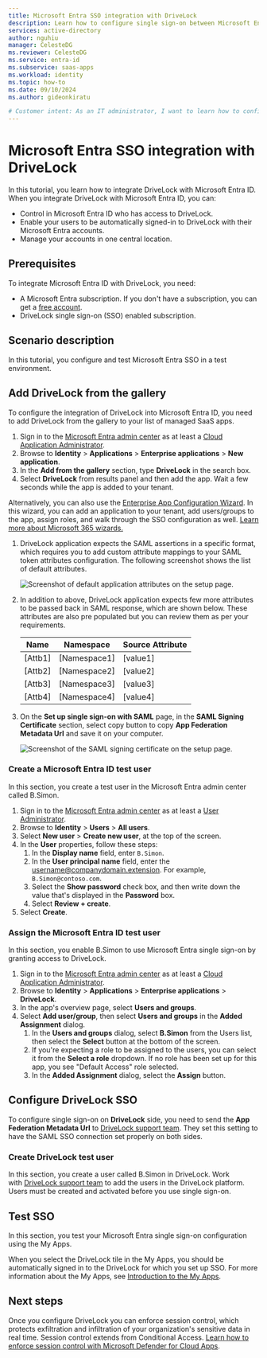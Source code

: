 ```yaml
---
title: Microsoft Entra SSO integration with DriveLock
description: Learn how to configure single sign-on between Microsoft Entra ID and DriveLock.
services: active-directory
author: nguhiu
manager: CelesteDG
ms.reviewer: CelesteDG
ms.service: entra-id
ms.subservice: saas-apps
ms.workload: identity
ms.topic: how-to
ms.date: 09/10/2024
ms.author: gideonkiratu

# Customer intent: As an IT administrator, I want to learn how to configure single sign-on between Microsoft Entra ID and Directory Services so that I can control who has access to Directory Services, enable automatic sign-in with Microsoft Entra accounts, and manage my accounts in one central location.
---
```


# Microsoft Entra SSO integration with DriveLock

In this tutorial, you learn how to integrate DriveLock with Microsoft Entra ID. When you integrate DriveLock with Microsoft Entra ID, you can:

* Control in Microsoft Entra ID who has access to DriveLock.
* Enable your users to be automatically signed-in to DriveLock with their Microsoft Entra accounts.
* Manage your accounts in one central location.

## Prerequisites

To integrate Microsoft Entra ID with DriveLock, you need:

* A Microsoft Entra subscription. If you don't have a subscription, you can get a [free account](https://azure.microsoft.com/free/).
* DriveLock single sign-on (SSO) enabled subscription.

## Scenario description

In this tutorial, you configure and test Microsoft Entra SSO in a test environment.







## Add DriveLock from the gallery

To configure the integration of DriveLock into Microsoft Entra ID, you need to add DriveLock from the gallery to your list of managed SaaS apps.

1. Sign in to the [Microsoft Entra admin center](https://entra.microsoft.com) as at least a [Cloud Application Administrator](~/identity/role-based-access-control/permissions-reference.md#cloud-application-administrator).
1. Browse to **Identity** > **Applications** > **Enterprise applications** > **New application**.
1. In the **Add from the gallery** section, type **DriveLock** in the search box.
1. Select **DriveLock** from results panel and then add the app. Wait a few seconds while the app is added to your tenant.

Alternatively, you can also use the [Enterprise App Configuration Wizard](https://portal.office.com/AdminPortal/home?Q=Docs#/azureadappintegration). In this wizard, you can add an application to your tenant, add users/groups to the app, assign roles, and walk through the SSO configuration as well. [Learn more about Microsoft 365 wizards.](/microsoft-365/admin/misc/azure-ad-setup-guides)

1. DriveLock application expects the SAML assertions in a specific format, which requires you to add custom attribute mappings to your SAML token attributes configuration. The following screenshot shows the list of default attributes.

	![Screenshot of default application attributes on the setup page.](common/default-attributes.png)

1. In addition to above, DriveLock application expects few more attributes to be passed back in SAML response, which are shown below. These attributes are also pre populated but you can review them as per your requirements.
	
	| Name | Namespace  |  Source Attribute|
	| ---------------| --------------- | --------- |
	| [Attb1] | [Namespace1] | [value1] |
	| [Attb2] | [Namespace2] | [value2] |
	| [Attb3] | [Namespace3] | [value3] |
	| [Attb4] | [Namespace4] | [value4] |

1. On the **Set up single sign-on with SAML** page, in the **SAML Signing Certificate** section, select copy button to copy **App Federation Metadata Url** and save it on your computer.

	![Screenshot of the SAML signing certificate on the setup page.](common/copy-metadataurl.png)
### Create a Microsoft Entra ID test user

In this section, you create a test user in the Microsoft Entra admin center called B.Simon.

1. Sign in to the [Microsoft Entra admin center](https://entra.microsoft.com) as at least a [User Administrator](~/identity/role-based-access-control/permissions-reference.md#user-administrator).
1. Browse to **Identity** > **Users** > **All users**.
1. Select **New user** > **Create new user**, at the top of the screen.
1. In the **User** properties, follow these steps:
   1. In the **Display name** field, enter `B.Simon`.  
   1. In the **User principal name** field, enter the username@companydomain.extension. For example, `B.Simon@contoso.com`.
   1. Select the **Show password** check box, and then write down the value that's displayed in the **Password** box.
   1. Select **Review + create**.
1. Select **Create**.

### Assign the Microsoft Entra ID test user

In this section, you enable B.Simon to use Microsoft Entra single sign-on by granting access to DriveLock.

1. Sign in to the [Microsoft Entra admin center](https://entra.microsoft.com) as at least a [Cloud Application Administrator](~/identity/role-based-access-control/permissions-reference.md#cloud-application-administrator).
1. Browse to **Identity** > **Applications** > **Enterprise applications** > **DriveLock**.
1. In the app's overview page, select **Users and groups**.
1. Select **Add user/group**, then select **Users and groups** in the **Added Assignment** dialog.
   1. In the **Users and groups** dialog, select **B.Simon** from the Users list, then select the **Select** button at the bottom of the screen.
   1. If you're expecting a role to be assigned to the users, you can select it from the **Select a role** dropdown. If no role has been set up for this app, you see "Default Access" role selected.
   1. In the **Added Assignment** dialog, select the **Assign** button.

## Configure DriveLock SSO

To configure single sign-on on **DriveLock** side, you need to send the **App Federation Metadata Url** to [DriveLock support team](mailto:Cloud.opsmgmt@drivelock.com). They set this setting to have the SAML SSO connection set properly on both sides.

### Create DriveLock test user

In this section, you create a user called B.Simon in DriveLock. Work with [DriveLock support team](mailto:Cloud.opsmgmt@drivelock.com) to add the users in the DriveLock platform. Users must be created and activated before you use single sign-on.

## Test SSO 

In this section, you test your Microsoft Entra single sign-on configuration using the My Apps.

When you select the DriveLock tile in the My Apps, you should be automatically signed in to the DriveLock for which you set up SSO. For more information about the My Apps, see [Introduction to the My Apps](https://support.microsoft.com/account-billing/sign-in-and-start-apps-from-the-my-apps-portal-2f3b1bae-0e5a-4a86-a33e-876fbd2a4510).

## Next steps

Once you configure DriveLock you can enforce session control, which protects exfiltration and infiltration of your organization's sensitive data in real time. Session control extends from Conditional Access. [Learn how to enforce session control with Microsoft Defender for Cloud Apps](/cloud-app-security/proxy-deployment-any-app).
